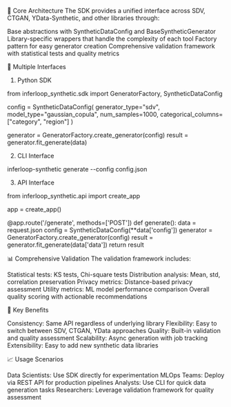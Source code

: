 🎯 Core Architecture
The SDK provides a unified interface across SDV, CTGAN, YData-Synthetic, and other libraries through:

Base abstractions with SyntheticDataConfig and BaseSyntheticGenerator
Library-specific wrappers that handle the complexity of each tool
Factory pattern for easy generator creation
Comprehensive validation framework with statistical tests and quality metrics

🚀 Multiple Interfaces
1. Python SDK

from inferloop_synthetic.sdk import GeneratorFactory, SyntheticDataConfig

config = SyntheticDataConfig(
    generator_type="sdv",
    model_type="gaussian_copula", 
    num_samples=1000,
    categorical_columns=["category", "region"]
)

generator = GeneratorFactory.create_generator(config)
result = generator.fit_generate(data)

2. CLI Interface

inferloop-synthetic generate --config config.json

3. API Interface

from inferloop_synthetic.api import create_app

app = create_app()

@app.route('/generate', methods=['POST'])
def generate():
    data = request.json
    config = SyntheticDataConfig(**data['config'])
    generator = GeneratorFactory.create_generator(config)
    result = generator.fit_generate(data['data'])
    return result


📊 Comprehensive Validation
The validation framework includes:

Statistical tests: KS tests, Chi-square tests
Distribution analysis: Mean, std, correlation preservation
Privacy metrics: Distance-based privacy assessment
Utility metrics: ML model performance comparison
Overall quality scoring with actionable recommendations

🔧 Key Benefits

Consistency: Same API regardless of underlying library
Flexibility: Easy to switch between SDV, CTGAN, YData approaches
Quality: Built-in validation and quality assessment
Scalability: Async generation with job tracking
Extensibility: Easy to add new synthetic data libraries

📈 Usage Scenarios

Data Scientists: Use SDK directly for experimentation
MLOps Teams: Deploy via REST API for production pipelines
Analysts: Use CLI for quick data generation tasks
Researchers: Leverage validation framework for quality assessment

